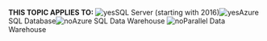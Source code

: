 <Token>**THIS TOPIC APPLIES TO:** ![yes](/Image/Applies%20to/yes.png)SQL Server (starting with 2016)![yes](/Image/Applies%20to/yes.png)Azure SQL Database![no](/Image/Applies%20to/no.png)Azure SQL Data Warehouse ![no](/Image/Applies%20to/no.png)Parallel Data Warehouse </Token>